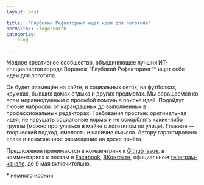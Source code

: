 ```yaml
---
layout: post

title:  'Глубокий Рефакторинг ищет идеи для логотипа'
permalink: /logosearch
categories:
  - blog

---
```


Модное креативное сообщество, объединяющее лучших ИТ-специалистов города Воронеж “Глубокий Рефакторинг”* ищет себе идеи для логотипа.

Он будет размещён на сайте, в социальных сетях, на футболках, кружках, бывших домах отдыха и других предметах. Мы обращаемся ко всем неравнодушным с просьбой помочь в поиске идей. Подойдут любые наброски: от карандашных до выполненных в профессиональных редакторах. Требования простые: оригинальная идея, не нарушать социальные нормы и не оскорблять какие-либо группы (можно прогуляться в майке с логотипом по улице). Главное — творческий подход, смелость и наличие смысла. Автору гарантирована слава и пожизненное размещение на доске почёта.

Предложения принимаются в комментриях к [Github issue](https://github.com/deeprefactoring/deeprefactoring.github.io/issues/48), в комментариях к постам в [Facebook](https://www.facebook.com/groups/deeprefactoring/permalink/1466875040053432/), [ВКонтакте](https://vk.com/wall-110076401_71), официальном [телеграм-канале](https://t.elegram.ru/deeprefactoring). до 9 мая включительно.

\* немного иронии